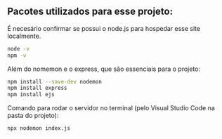 ## Pacotes utilizados para esse projeto:

É necesário confirmar se possui o node.js para hospedar esse site localmente.

~~~bash
node -v
npm -v
~~~

Além do nomemon e o express, que são essenciais para o projeto:

~~~bash
npm install --save-dev nodemon
npm install express
npm install ejs
~~~

Comando para rodar o servidor no terminal (pelo Visual Studio Code na pasta do projeto):

```npx nodemon index.js```

